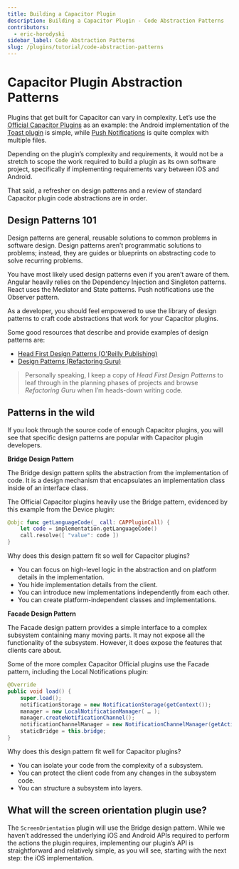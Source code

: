 ```yaml
---
title: Building a Capacitor Plugin
description: Building a Capacitor Plugin - Code Abstraction Patterns
contributors:
  - eric-horodyski
sidebar_label: Code Abstraction Patterns
slug: /plugins/tutorial/code-abstraction-patterns
---
```


# Capacitor Plugin Abstraction Patterns

Plugins that get built for Capacitor can vary in complexity. Let’s use the <a href="https://capacitorjs.com/docs/v3/plugins" target="_blank">Official Capacitor Plugins</a> as an example: the Android implementation of the <a href="https://github.com/ionic-team/capacitor-plugins/blob/main/toast/android/src/main/java/com/capacitorjs/plugins/toast/Toast.java" target="_blank">Toast plugin</a> is simple, while <a href="https://github.com/ionic-team/capacitor-plugins/tree/main/push-notifications/android/src/main/java/com/capacitorjs/plugins/pushnotifications" target="_blank">Push Notifications</a> is quite complex with multiple files.

Depending on the plugin’s complexity and requirements, it would not be a stretch to scope the work required to build a plugin as its own software project, specifically if implementing requirements vary between iOS and Android.

That said, a refresher on design patterns and a review of standard Capacitor plugin code abstractions are in order.

## Design Patterns 101

Design patterns are general, reusable solutions to common problems in software design. Design patterns aren’t programmatic solutions to problems; instead, they are guides or blueprints on abstracting code to solve recurring problems.

You have most likely used design patterns even if you aren’t aware of them. Angular heavily relies on the Dependency Injection and Singleton patterns. React uses the Mediator and State patterns. Push notifications use the Observer pattern.

As a developer, you should feel empowered to use the library of design patterns to craft code abstractions that work for your Capacitor plugins.

Some good resources that describe and provide examples of design patterns are:

- <a href="https://www.oreilly.com/library/view/head-first-design/0596007124/" target="_blank">Head First Design Patterns (O'Reilly Publishing)</a>
- <a href="https://refactoring.guru/design-patterns" target="_blank">Design Patterns (Refactoring Guru)</a>

> Personally speaking, I keep a copy of _Head First Design Patterns_ to leaf through in the planning phases of projects and browse _Refactoring Guru_ when I’m heads-down writing code.

## Patterns in the wild

If you look through the source code of enough Capacitor plugins, you will see that specific design patterns are popular with Capacitor plugin developers.

**Bridge Design Pattern**

The Bridge design pattern splits the abstraction from the implementation of code. It is a design mechanism that encapsulates an implementation class inside of an interface class.

The Official Capacitor plugins heavily use the Bridge pattern, evidenced by this example from the Device plugin:

```swift
@objc func getLanguageCode(_ call: CAPPluginCall) {
    let code = implementation.getLanguageCode()
    call.resolve([ "value": code ])
}
```

Why does this design pattern fit so well for Capacitor plugins?

- You can focus on high-level logic in the abstraction and on platform details in the implementation.
- You hide implementation details from the client.
- You can introduce new implementations independently from each other.
- You can create platform-independent classes and implementations.

**Facade Design Pattern**

The Facade design pattern provides a simple interface to a complex subsystem containing many moving parts. It may not expose all the functionality of the subsystem. However, it does expose the features that clients care about.

Some of the more complex Capacitor Official plugins use the Facade pattern, including the Local Notifications plugin:

```java
@Override
public void load() {
    super.load();
    notificationStorage = new NotificationStorage(getContext());
    manager = new LocalNotificationManager( … );
    manager.createNotificationChannel();
    notificationChannelManager = new NotificationChannelManager(getActivity();
    staticBridge = this.bridge;
}
```

Why does this design pattern fit well for Capacitor plugins?

- You can isolate your code from the complexity of a subsystem.
- You can protect the client code from any changes in the subsystem code.
- You can structure a subsystem into layers.

## What will the screen orientation plugin use?

The `ScreenOrientation` plugin will use the Bridge design pattern. While we haven’t addressed the underlying iOS and Android APIs required to perform the actions the plugin requires, implementing our plugin’s API is straightforward and relatively simple, as you will see, starting with the next step: the iOS implementation.

